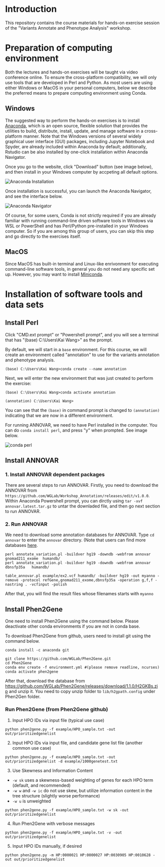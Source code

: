 # Introduction
This repository contains the course materials for hands-on exercise session of the "Variants Annotate and Phenotype Analysis" workshop. 

# Preparation of computing environment
Both the lectures and hands-on exercises will be taught via video conference online. To ensure the cross-platform compatibility, we will only use tools that are developed in Perl and Python. As most users are using either Windows or MacOS in your personal computers, below we describe the preferred means to prepare computing environment using Conda. 

## Windows
The suggested way to perform the hands-on exercises is to install [Anaconda](https://www.anaconda.com/products/individual), which is an open source, flexible solution that provides the utilities to build, distribute, install, update, and manage software in a cross-platform manner. Note that the Windows versions of several widely graphical user interface (GUI) packages, including Jupyter Notebook and Spyder, are already included within Anaconda by default; additionally, Rstudio can be also installed by one-click installation within Anaconda Navigator.

Once you go to the website, click "Download" button (see image below), and then install in your Windows computer by accpeting all default options.

![Anaconda Installation](img/anaconda.png)


Once installation is successful, you can launch the Anaconda Navigator, and see the interface below.

![Anaconda Navigator](img/navigator.png)

Of course, for some users, Conda is not strictly required if you are already familiar with running command-line driven software tools in Windows via WSL or PowerShell and has Perl/Python pre-installed in your Windows computer. So if you are among this group of users, you can skip this step and go directly to the exercises itself.



## MacOS
Since MacOS has built-in terminal and Linux-like enrivonment for executing command-line software tools, in general you do not need any specific set up. However, you may want to install [Miniconda](https://docs.conda.io/projects/conda/en/latest/user-guide/install/macos.html).


# Installation of software tools and data sets

## Install Perl

Click "CMD.ext prompt" or "Powershell prompt", and you will see a terminal that has "(base) C:\Users\Kai Wang>" as the prompt.

By default, we will start in a `base` environment. For this course, we will create an environment called "annotation" to use for the variants annotation and phenotype analysis. 

```
(base) C:\Users\Kai Wang>conda create --name annotation
```

Next, we will enter the new environment that was just created to perform the exercise:

```
(base) C:\Users\Kai Wang>conda activate annotation

(annotation) C:\Users\Kai Wang>
```

You can see that the `(base)` in command prompt is changed to `(annotation)` indicating that we are now in a different environment.

For running ANNOVAR, we need to have Perl installed in the computer. You can do `conda install perl`, and press "y" when prompted. See image below.

![conda perl](img/conda_perl.png)

## Install ANNOVAR

### 1. Install ANNOVAR dependent packages

There are several steps to run ANNOVAR. Firstly, you need to download the ANNOVAR from `https://github.com/WGLab/Workshop_Annotation/releases/edit/v1.0.0`. Within Anaconda Powershell prompt, you can dirctly using `tar -xvf annovar.latest.tar.gz` to untar the downladed file, and then go next section to run ANNOVAR.

### 2. Run ANNOVAR

We need to download some annotation databases for ANNOVAR. Type `cd annovar` to enter the `annovar` directory. (Note that users can find more databases [here](https://doc-openbio.readthedocs.io/projects/annovar/en/latest/user-guide/download/#-for-filter-based-annotation).
```
perl annotate_variation.pl -buildver hg19 -downdb -webfrom annovar gnomad211_exome  humandb/ 
perl annotate_variation.pl -buildver hg19 -downdb -webfrom annovar dbnsfp35a   humandb/ 
```

```
table_annovar.pl example/ex2.vcf humandb/ -buildver hg19 -out myanno -remove -protocol refGene,gnomad211_exome,dbnsfp35a -operation g,f,f -nastring . -vcfinput -polish
```
After that, you will find the result files whose filenames starts with `myanno`

## Install Phen2Gene

One need to install Phen2Gene using the command below. Please deactivate other conda environments if you are not in conda base.

To download Phen2Gene from github, users need to install git using the command below.
```
conda install -c anaconda git
```

```
git clone https://github.com/WGLab/Phen2Gene.git
cd Phen2Gene
conda env create -f environment.yml #(please remove readline, ncurses)
conda activate phen2gene
```

After that, download the database from https://github.com/WGLab/Phen2Gene/releases/download/1.1.0/H2GKBs.zip and unzip it. You need to copy unzip folder to `lib/h2gpath.config` under Phen2Gen folder.

### Run Phen2Gene (from Phen2Gene github)

1. Input HPO IDs via input file (typical use case)
```
python phen2gene.py -f example/HPO_sample.txt -out out/prioritizedgenelist
```
2. Input HPO IDs via input file, and candidate gene list file (another common use case)
```
python phen2gene.py -f example/HPO_sample.txt -out out/prioritizedgenelist -d example/1000genetest.txt
```
3. Use Skewness and Information Content

  * `-w sk` uses a skewness-based weighting of genes for each HPO term (default, and recommended)
  * `-w w` and `-w ic` do not use skew, but utilize information content in the tree structure (slightly worse performance)
  * `-w u` is unweighted

```
python phen2gene.py -f example/HPO_sample.txt -w sk -out out/prioritizedgenelist
```
4. Run Phen2Gene with verbose messages
```
python phen2gene.py -f example/HPO_sample.txt -v -out out/prioritizedgenelist
```
5. Input HPO IDs manually, if desired
```
python phen2gene.py -m HP:0000021 HP:0000027 HP:0030905 HP:0010628 -out out/prioritizedgenelist
```





